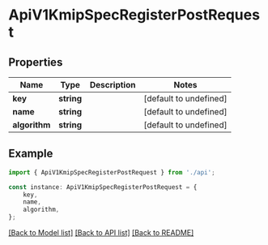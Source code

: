 # ApiV1KmipSpecRegisterPostRequest


## Properties

Name | Type | Description | Notes
------------ | ------------- | ------------- | -------------
**key** | **string** |  | [default to undefined]
**name** | **string** |  | [default to undefined]
**algorithm** | **string** |  | [default to undefined]

## Example

```typescript
import { ApiV1KmipSpecRegisterPostRequest } from './api';

const instance: ApiV1KmipSpecRegisterPostRequest = {
    key,
    name,
    algorithm,
};
```

[[Back to Model list]](../README.md#documentation-for-models) [[Back to API list]](../README.md#documentation-for-api-endpoints) [[Back to README]](../README.md)
